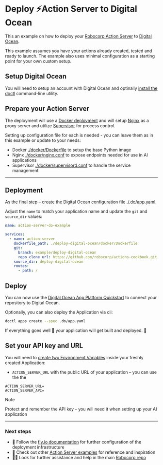 # Deploy ⚡️Action Server to Digital Ocean

This an example on how to deploy your [Robocorp Action Server](https://github.com/robocorp/robo/tree/master/action_server/docs#readme) to [Digital Ocean](https://www.digitalocean.com).

This example assumes you have your actions already created, tested and ready to launch. The example also uses minimal configuration as a starting point for your own custom setup.

## Setup Digital Ocean

You will need to setup an account with Digital Ocean and optinally [install the doctl](https://docs.digitalocean.com/reference/doctl/how-to/install/) command-line utility.

## Prepare your Action Server

The deployment will use a [Docker deployment](https://fly.io/docs/languages-and-frameworks/dockerfile/) and will setup [Nginx](https://www.nginx.com) as a proxy server and utilize [Supervisor](https://supervisord.org/) for process control.

Setting up configuration file for each is needed - you can leave them as in this example or update to your needs:

- Docker [./docker/Dockerfile](./docker/Dockerfile) to setup the base Python image
- Nginx [./docker/nginx.conf](./docker/nginx.conf) to expose endpoints needed for use in AI applications
- Supervisor [./docker/supervisord.conf](./docker/supervisord.conf) to handle the service management

---

## Deployment

As the final step – create the Digital Ocean configuration file [./.do/app.yaml](./.do/app.yaml).

Adjust the `name` to match your application name and update the `git` and `source_dir` values:

```yaml
name: action-server-do-example

services:
  - name: action-server
    dockerfile_path: ./deploy-digital-ocean/docker/Dockerfile
    git:
      branch: example/deploy-digital-ocean
      repo_clone_url: https://github.com/robocorp/actions-cookbook.git
    source_dir: deploy-digital-ocean
    routes:
      - path: /
```

## Deploy

You can now use the [Digital Ocean App Platform Quickstart](https://docs.digitalocean.com/products/app-platform/getting-started/quickstart/) to connect your repository to Digital Ocean.

Optionally, you can also deploy the Application via cli:

```sh
doctl apps create --spec .do/app.yaml
```

If everything goes well 🤞 your application will get built and deployed. 🚀

## Set your API key and URL

You will need to [create two Environment Variables](https://docs.digitalocean.com/products/app-platform/how-to/use-environment-variables/#using-bindable-variables-within-environment-variables) inside your freshly created Application:

- `ACTION_SERVER_URL` with the public URL of your application – you can use the the

```
ACTION_SERVER_URL=
ACTION_SERVER_API=
```

> [!NOTE]
> Protect and remember the API key – you will need it when setting up your AI application

---

### Next steps

- 📖 Follow the [fly.io documentation](https://fly.io/docs/) for further configuration of the deployment infrastructure
- 🌟 Check out other [Action Server examples](https://github.com/robocorp/actions-cookbook) for reference and inspiration
- 🙋‍♂️ Look for further assistance and help in the main [Robocorp repo](https://github.com/robocorp/robocorp)
